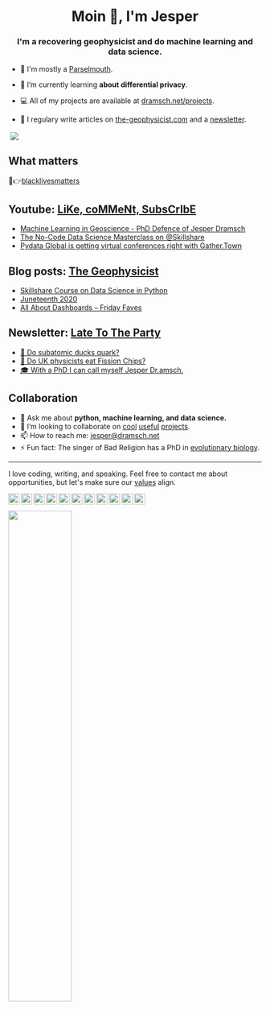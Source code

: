 <h1 align="center">Moin 👋, I'm Jesper</h1>
<h3 align="center">I'm a recovering geophysicist and do machine learning and data science.</h3>

- 🐍 I'm mostly a [Parselmouth](https://xkcd.com/353/).

- 🌱 I’m currently learning **about differential privacy**.

- 💻 All of my projects are available at [dramsch.net/projects](https://dramsch.net/projects).
- 📝 I regulary write articles on [the-geophysicist.com](the-geophysicist.com) and a [newsletter](https://buttondown.email/jesper).

<p>&nbsp;<img align="center" src="https://github-readme-stats.vercel.app/api?username=jesperdramsch&show_icons=true&hide_border=true&title_color=000000&cache_seconds=86400" /></p>

## What matters

💸👉[blacklivesmatters](https://blacklivesmatters.carrd.co/)

## Youtube: [LiKe, coMMeNt, SubsCrIbE](https://bit.ly/YTgeo)
<!-- YOUTUBE-LIST:START -->
- [Machine Learning in Geoscience - PhD Defence of Jesper Dramsch](https://www.youtube.com/watch?v=aNXyx215brU)
- [The No-Code Data Science Masterclass on @Skillshare](https://www.youtube.com/watch?v=SlUKC05VWMc)
- [Pydata Global is getting virtual conferences right with Gather.Town](https://www.youtube.com/watch?v=vbmqFuZLxTM)
<!-- YOUTUBE-LIST:END -->

## Blog posts: [The Geophysicist](https://the-geophysicist.com/)
<!-- BLOG-POST-LIST:START -->
- [Skillshare Course on Data Science in Python](https://dev.to/jesperdramsch/skillshare-course-on-data-science-in-python-a0m)
- [Juneteenth 2020](https://the-geophysicist.com/juneteenth-2020?utm_source=rss&utm_medium=rss&utm_campaign=juneteenth-2020)
- [All About Dashboards – Friday Faves](https://the-geophysicist.com/all-about-dashboards-friday-faves?utm_source=rss&utm_medium=rss&utm_campaign=all-about-dashboards-friday-faves)
<!-- BLOG-POST-LIST:END -->

## Newsletter: [Late To The Party](https://buttondown.email/jesper)
<!-- NEWSLETTER-LIST:START -->
- [🦆 Do subatomic ducks quark?](https://buttondown.email/jesper/archive/do-subatomic-ducks-quark/)
- [🍟 Do UK physicists eat Fission Chips?](https://buttondown.email/jesper/archive/do-uk-physicists-eat-fission-chips/)
- [🎓 With a PhD I can call myself Jesper Dr.amsch.](https://buttondown.email/jesper/archive/with-a-phd-i-can-call-myself-jesper-dramsch/)
<!-- NEWSLETTER-LIST:END -->

<!-- ## My Courses

Check out my latest course on data science and business analytics in Python:

[![](https://raw.githubusercontent.com/JesperDramsch/skillshare-data-science/master/img/thumbnail.png)<br/>https://the-geophysicist.com/go/skillshare-data-science-with-python](https://the-geophysicist.com/go/skillshare-data-science-with-python) -->

## Collaboration

- 💬 Ask me about **python, machine learning, and data science.**
- 👯 I’m looking to collaborate on [cool](https://arxiv.org/abs/2006.13311) [useful](https://github.com/scikit-learn/scikit-learn/pulls?utf8=%E2%9C%93&q=is%3Apr+is%3Aclosed+author%3AJesperDramsch) [projects](https://github.com/pandas-dev/pandas/pulls?utf8=%E2%9C%93&q=is%3Apr+is%3Aclosed+author%3AJesperDramsch).
- 📫 How to reach me: [jesper@dramsch.net](jesper@dramsch.net)
- ⚡ Fun fact: The singer of Bad Religion has a PhD in [evolutionary biology](https://en.wikipedia.org/wiki/Greg_Graffin).

---

I love coding, writing, and speaking. Feel free to contact me about opportunities, but let's make sure our [values](https://dramsch.net/#values) align.

<a href="https://dramsch.net/">
  <img align="left" alt="Jesper Dramsch' Website" width="22pt" src="https://cdn.jsdelivr.net/npm/simple-icons@v3/icons/googlechrome.svg" />
</a>
<a href="https://the-geophysicist.com/">
  <img align="left" alt="Jesper Dramsch' Blog" width="22pt" src="https://cdn.jsdelivr.net/npm/simple-icons@v3/icons/wordpress.svg" />
</a>
<a href="https://dev.to/jesperdramsch">
  <img align="left" alt="Jesper Dramsch' Dev.to" width="22pt" src="https://cdn.jsdelivr.net/npm/simple-icons@v3/icons/dev-dot-to.svg" />
</a>
<a href="https://kaggle.com/JesperDramsch">
  <img align="left" alt="Jesper Dramsch' Kaggle" width="22pt" src="https://cdn.jsdelivr.net/npm/simple-icons@v3/icons/kaggle.svg" />
</a>
<a href="https://instagram.com/JesperDramsch/">
  <img align="left" alt="Jesper Dramsch' Instagram" width="22pt" src="https://cdn.jsdelivr.net/npm/simple-icons@v3/icons/instagram.svg" />
</a>
<a href="https://twitter.com/JesperDramsch">
  <img align="left" alt="Jesper Dramsch' Twitter" width="22pt" src="https://cdn.jsdelivr.net/npm/simple-icons@v3/icons/twitter.svg" />
</a>
<a href="https://linkedin.com/in/thegeophysicist/">
  <img align="left" alt="Jesper Dramsch' Linkdin" width="22pt" src="https://cdn.jsdelivr.net/npm/simple-icons@v3/icons/linkedin.svg" />
</a>
<a href="https://github.com/JesperDramsch">
  <img align="left" alt="Jesper Dramsch' Github" width="22pt" src="https://cdn.jsdelivr.net/npm/simple-icons@v3/icons/github.svg" />
</a>
<a href="https://the-geophysicist.com/go/skillshare-data-science-with-python">
  <img align="left" alt="Jesper Dramsch' Skillshare Course on Data Science with Python" width="22pt" src="https://cdn.jsdelivr.net/npm/simple-icons@v3/icons/skillshare.svg" />
</a>
<a href="https://bit.ly/YTgeo">
  <img align="left" alt="Jesper Dramsch' Youtube" width="22pt" src="https://cdn.jsdelivr.net/npm/simple-icons@v3/icons/youtube.svg" />
</a>
<a href="https://twitch.tv/thegeophysicist">
  <img align="left" alt="Jesper Dramsch' Twitch" width="22pt" src="https://cdn.jsdelivr.net/npm/simple-icons@v3/icons/twitch.svg" />
</a>
<br/><br/>
<img src="https://dramsch.net/assets/images/banner1.jpg" width="50%">
